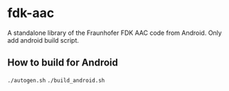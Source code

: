 fdk-aac
=======

A standalone library of the Fraunhofer FDK AAC code from Android. Only add android build script.


How to build for Android
------------------------

`./autogen.sh`
`./build_android.sh`
